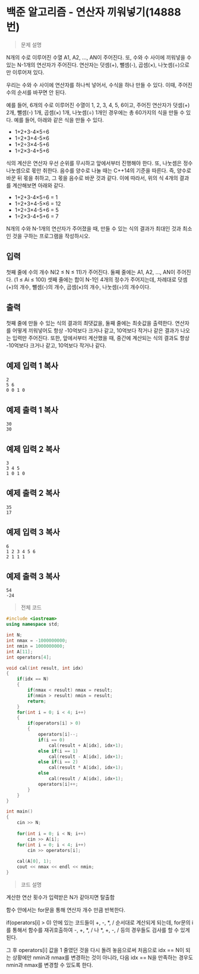 # 백준 알고리즘 - 연산자 끼워넣기(14888번)

> 문제 설명

N개의 수로 이루어진 수열 A1, A2, ..., AN이 주어진다. 또, 수와 수 사이에 끼워넣을 수 있는 N-1개의 연산자가 주어진다. 연산자는 덧셈(+), 뺄셈(-), 곱셈(×), 나눗셈(÷)으로만 이루어져 있다.

우리는 수와 수 사이에 연산자를 하나씩 넣어서, 수식을 하나 만들 수 있다. 이때, 주어진 수의 순서를 바꾸면 안 된다.

예를 들어, 6개의 수로 이루어진 수열이 1, 2, 3, 4, 5, 6이고, 주어진 연산자가 덧셈(+) 2개, 뺄셈(-) 1개, 곱셈(×) 1개, 나눗셈(÷) 1개인 경우에는 총 60가지의 식을 만들 수 있다. 예를 들어, 아래와 같은 식을 만들 수 있다.

- 1+2+3-4×5÷6
- 1÷2+3+4-5×6
- 1+2÷3×4-5+6
- 1÷2×3-4+5+6

식의 계산은 연산자 우선 순위를 무시하고 앞에서부터 진행해야 한다. 또, 나눗셈은 정수 나눗셈으로 몫만 취한다. 음수를 양수로 나눌 때는 C++14의 기준을 따른다. 즉, 양수로 바꾼 뒤 몫을 취하고, 그 몫을 음수로 바꾼 것과 같다. 이에 따라서, 위의 식 4개의 결과를 계산해보면 아래와 같다.

- 1+2+3-4×5÷6 = 1
- 1÷2+3+4-5×6 = 12
- 1+2÷3×4-5+6 = 5
- 1÷2×3-4+5+6 = 7

N개의 수와 N-1개의 연산자가 주어졌을 때, 만들 수 있는 식의 결과가 최대인 것과 최소인 것을 구하는 프로그램을 작성하시오.

## 입력

첫째 줄에 수의 개수 N(2 ≤ N ≤ 11)가 주어진다. 둘째 줄에는 A1, A2, ..., AN이 주어진다. (1 ≤ Ai ≤ 100) 셋째 줄에는 합이 N-1인 4개의 정수가 주어지는데, 차례대로 덧셈(+)의 개수, 뺄셈(-)의 개수, 곱셈(×)의 개수, 나눗셈(÷)의 개수이다. 

## 출력

첫째 줄에 만들 수 있는 식의 결과의 최댓값을, 둘째 줄에는 최솟값을 출력한다. 연산자를 어떻게 끼워넣어도 항상 -10억보다 크거나 같고, 10억보다 작거나 같은 결과가 나오는 입력만 주어진다. 또한, 앞에서부터 계산했을 때, 중간에 계산되는 식의 결과도 항상 -10억보다 크거나 같고, 10억보다 작거나 같다.

## 예제 입력 1 복사

```
2
5 6
0 0 1 0

```

## 예제 출력 1 복사

```
30
30

```

## 예제 입력 2 복사

```
3
3 4 5
1 0 1 0

```

## 예제 출력 2 복사

```
35
17

```

## 예제 입력 3 복사

```
6
1 2 3 4 5 6
2 1 1 1

```

## 예제 출력 3 복사

```
54
-24
```

> 전체 코드

```c++
#include <iostream>
using namespace std;

int N;
int nmax = -1000000000;
int nmin = 1000000000;
int A[11];
int operators[4];

void cal(int result, int idx)
{
    if(idx == N)
    {
        if(nmax < result) nmax = result;
        if(nmin > result) nmin = result;
        return;
    }
    for(int i = 0; i < 4; i++)
    {
        if(operators[i] > 0)
        {
            operators[i]--;
            if(i == 0)
                cal(result + A[idx], idx+1);
            else if(i == 1)
                cal(result - A[idx], idx+1);
            else if(i == 2)
                cal(result * A[idx], idx+1);
            else
                cal(result / A[idx], idx+1);
            operators[i]++;
        }
    }
}

int main()
{
    cin >> N;
    
    for(int i = 0; i < N; i++)
        cin >> A[i];
    for(int i = 0; i < 4; i++)
        cin >> operators[i];
    
    cal(A[0], 1);
    cout << nmax << endl << nmin;
}
```

> 코드 설명

계산한 연산 횟수가 입력받은 N가 같아지면 탈출함

함수 안에서는 for문을 통해 연산자 개수 만큼 반복한다. 

if(operators[i] > 0) 안에 있는 코드들이 +, -, *, / 순서대로 계산되게 되는데, for문의 i를 통해서 함수를 재귀호출하여 -, +, *, / 나 *, +, -, / 등의 경우들도 검사를 할 수 있게 된다.

그 후 operators[i] 값을 1 줄였던 것을 다시 돌려 놓음으로써 처음으로 idx == N이 되는 상황에만 nmin과 nmax를 변경하는 것이 아니라, 다음 idx == N을 만족하는 경우도 nmin과 nmax를 변경할 수 있도록 한다.